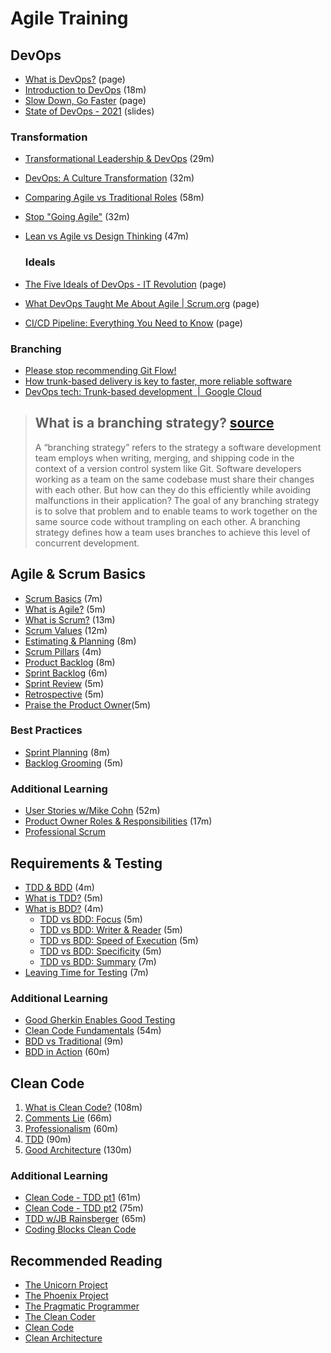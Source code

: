 # Agile Training  
  
## DevOps  
- [What is DevOps?](https://azure.microsoft.com/en-us/overview/what-is-devops/) (page)  
- [Introduction to DevOps](https://www.youtube.com/watch?v=Me3ea4nUt0U) (18m)  
- [Slow Down, Go Faster](https://www.infoq.com/articles/slow-down-go-faster/)  (page)
- [State of DevOps - 2021](https://services.google.com/fh/files/misc/state-of-devops-2021.pdf) (slides)  
  
### Transformation  
- [Transformational Leadership & DevOps](https://www.youtube.com/watch?v=RhF-bEElKME) (29m)  
- [DevOps: A Culture Transformation](https://www.youtube.com/watch?v=CSkEbTtNfYU) (32m)  
- [Comparing Agile vs Traditional Roles](https://www.youtube.com/watch?v=eq_p_RY9VGw&ab_channel=AgileTrainingVideos) (58m)  
- [Stop "Going Agile"](https://www.youtube.com/watch?v=r2tZmhONN2k&ab_channel=Atlassian) (32m)  
- [Lean vs Agile vs Design Thinking](https://www.youtube.com/watch?v=_4VPfmtwRac&feature=emb_rel_end&ab_channel=CodingTech) (47m)  
  
  ### Ideals
- [The Five Ideals of DevOps - IT Revolution](https://itrevolution.com/five-ideals-of-devops/) (page)
- [What DevOps Taught Me About Agile | Scrum.org](https://www.scrum.org/resources/blog/what-devops-taught-me-about-agile) (page)
- [CI/CD Pipeline: Everything You Need to Know](https://harness.io/blog/ci-cd-pipeline/#h-goal-of-your-ci-cd-pipeline) (page)

### Branching
- [Please stop recommending Git Flow!](https://georgestocker.com/2020/03/04/please-stop-recommending-git-flow/)
- [How trunk-based delivery is key to faster, more reliable software](https://techbeacon.com/app-dev-testing/how-trunk-based-delivery-key-faster-more-reliable-software)
- [DevOps tech: Trunk-based development  |  Google Cloud](https://cloud.google.com/architecture/devops/devops-tech-trunk-based-development)

> ## What is a branching strategy? [source](https://launchdarkly.com/blog/git-branching-strategies-vs-trunk-based-development/)
> A “branching strategy” refers to the strategy a software development team employs when writing, merging, and shipping code in the context of a version control system like Git. Software developers working as a team on the same codebase must share their changes with each other. But how can they do this efficiently while avoiding malfunctions in their application? The goal of any branching strategy is to solve that problem and to enable teams to work together on the same source code without trampling on each other. A branching strategy defines how a team uses branches to achieve this level of concurrent development.
  
## Agile & Scrum Basics  
- [Scrum Basics](https://www.youtube.com/watch?v=7Zgap-V3U3g&list=PLngnoZX8cAn9dlulsZMtqNh-5a1lGGkLS&index=7) (7m)  
- [What is Agile?](https://www.youtube.com/watch?v=k_ndH7B-IS4) (5m)  
- [What is Scrum?](https://www.youtube.com/watch?v=RCJghFbXSPk) (13m)  
- [Scrum Values](https://www.youtube.com/watch?v=LKRi5o-95qw) (12m)  
- [Estimating & Planning](https://www.youtube.com/watch?v=Gxf76eGyG5c) (8m)  
- [Scrum Pillars](https://www.youtube.com/watch?v=QSiKv_umS-0) (4m)  
- [Product Backlog](https://www.youtube.com/watch?v=zEHHjNEiCtI) (8m)  
- [Sprint Backlog](https://www.youtube.com/watch?v=epTynaqy00Y) (6m)  
- [Sprint Review](https://www.youtube.com/watch?v=XmXnHNgMQK4&list=PLngnoZX8cAn9dlulsZMtqNh-5a1lGGkLS&index=5) (5m)  
- [Retrospective](https://www.youtube.com/watch?v=2ZmwLYkl6Po&list=PLngnoZX8cAn9dlulsZMtqNh-5a1lGGkLS&index=6) (5m)  
- [Praise the Product Owner](https://www.youtube.com/watch?v=D0Ax7eJuNX8)(5m)  
  
### Best Practices  
- [Sprint Planning](https://www.youtube.com/watch?v=Dc6eKZgBEzE) (8m)  
- [Backlog Grooming](https://www.youtube.com/watch?v=IJwKKW9Y1xE) (5m)  
  
### Additional Learning  
- [User Stories w/Mike Cohn](https://www.youtube.com/watch?v=6q5-cVeNjCE) (52m)
- [Product Owner Roles & Responsibilities](https://www.youtube.com/watch?v=jffzx7So8N8) (17m)  
- [Professional Scrum](http://azuredevopspodcast.clear-measure.com/richard-hundhausen-on-professional-scrum-episode-100)  
  
## Requirements & Testing  
- [TDD & BDD](https://www.youtube.com/watch?v=fsSMuqIpu_c) (4m)  
- [What is TDD?](https://www.youtube.com/watch?v=H4Hf3pji7Fw) (5m)  
- [What is BDD?](https://www.youtube.com/watch?v=VS6EEUVZGLE) (4m)  
  - [TDD vs BDD: Focus](https://www.youtube.com/watch?v=4sgTIVLGPAk&t=72s) (5m)  
  - [TDD vs BDD: Writer & Reader](https://www.youtube.com/watch?v=4sgTIVLGPAk&t=138s) (5m)  
  - [TDD vs BDD: Speed of Execution](https://www.youtube.com/watch?v=4sgTIVLGPAk&t=183s) (5m)  
  - [TDD vs BDD: Specificity](https://www.youtube.com/watch?v=4sgTIVLGPAk&t=237s) (5m)  
  - [TDD vs BDD: Summary](https://www.youtube.com/watch?v=qD4s2NyIAAQ) (7m)  
- [Leaving Time for Testing](https://www.youtube.com/watch?v=KPmZkNBnOTU) (7m)  
  
### Additional Learning  
- [Good Gherkin Enables Good Testing](https://angiejones.tech/writing-good-gherkin-enables-good-test-automation/)  
- [Clean Code Fundamentals](https://cleancoders.com/episode/clean-code-episode-1) (54m)  
- [BDD vs Traditional](https://www.youtube.com/watch?v=JwLhR9RI3ew) (9m)  
- [BDD in Action](https://www.youtube.com/watch?v=igk3H2DWz7k) (60m)  
  
## Clean Code  
1. [What is Clean Code?](https://www.youtube.com/watch?v=7EmboKQH8lM) (108m)  
1. [Comments Lie](https://www.youtube.com/watch?v=2a_ytyt9sf8) (66m)  
1. [Professionalism](https://www.youtube.com/watch?v=Qjywrq2gM8o) (60m)  
1. [TDD](https://www.youtube.com/watch?v=58jGpV2Cg50&t=4136s) (90m)  
1. [Good Architecture](https://www.youtube.com/watch?v=sn0aFEMVTpA) (130m)  
  
### Additional Learning  
- [Clean Code - TDD pt1](https://cleancoders.com/episode/clean-code-episode-6-p1) (61m)  
- [Clean Code - TDD pt2](https://cleancoders.com/episode/clean-code-episode-6-p2) (75m)  
- [TDD w/JB Rainsberger](https://www.youtube.com/watch?v=d_RRJV7MjQ8&t=6m48s) (65m)  
- [Coding Blocks Clean Code](https://www.youtube.com/user/codingblocks/search?query=clean+code)  
  
## Recommended Reading  
- [The Unicorn Project](https://www.amazon.com/Unicorn-Project-Developers-Disruption-Thriving/dp/1942788762/ref=sr_1_3?dchild=1&keywords=project+unicorn&link_code=qs&qid=1598448232&sr=8-3&tag=amznsearchff-20)  
- [The Phoenix Project](https://www.amazon.com/Phoenix-Project-DevOps-Helping-Business-ebook/dp/B078Y98RG8/ref=sr_1_1?dchild=1&keywords=the+phoenix+project&link_code=qs&qid=1614614667&sr=8-1)
- [The Pragmatic Programmer](https://www.amazon.com/Pragmatic-Programmer-Anniversary-Journey-Mastery/dp/B0833FBNHV/ref=sr_1_1?dchild=1&keywords=pragmatic+programmer&link_code=qs&qid=1614614410&sr=8-1)  
- [The Clean Coder](https://www.amazon.com/Clean-Coder-Conduct-Professional-Programmers-ebook/dp/B0050JLC9Y/ref=sr_1_1?dchild=1&keywords=the+clean+coder&link_code=qs&qid=1615322353&sr=8-1)  
- [Clean Code](https://www.amazon.com/Clean-Code-Handbook-Software-Craftsmanship-ebook/dp/B001GSTOAM/ref=sr_1_1?dchild=1&keywords=clean+code&qid=1615322410&sr=8-1)  
- [Clean Architecture](https://www.amazon.com/Clean-Architecture-Craftsmans-Software-Structure-ebook/dp/B075LRM681/ref=sr_1_1?dchild=1&keywords=clean+architecture&link_code=qs&qid=1616683527&sr=8-1)  
